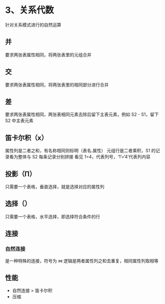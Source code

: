 # 3、关系代数

针对关系模式进行的自然运算

## 并

要求两张表属性相同，将两张表里的元组合并

## 交

要求两张表属性相同，将两张表里的相同部分进行合并

## 差

要求两张表属性相同，两张表相同元素去除后留下主表元素，例如 S2 - S1，留下 S2 中主表元素

## 笛卡尔积（x）

属性列是二者之和，有名称相同则标明（表名.属性）
元组行是二者乘积，S1 的记录看为整体与 S2 每条记录分别拼接
看见 1=4，代表列号，‘1’=‘4’代表列内容

## 投影（Π）

只需要一个表格，垂直选择，就是选择对应的属性列

## 选择（）

只需要一个表格，水平选择，即选择符合条件的行

## 连接

### 自然连接

是一种特殊的连接，符号为 ⋈
逻辑是两者属性列之和去重复，相同属性列取相等

## 性能

- 自然连接 > 笛卡尔积
- 压缩
